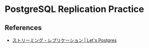 # PostgreSQL Replication Practice

## References

- [ストリーミング・レプリケーション | Let's Postgres](https://lets.postgresql.jp/documents/technical/replication/)
